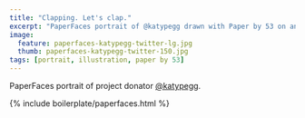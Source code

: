 ```yaml
---
title: "Clapping. Let's clap."
excerpt: "PaperFaces portrait of @katypegg drawn with Paper by 53 on an iPad."
image: 
  feature: paperfaces-katypegg-twitter-lg.jpg
  thumb: paperfaces-katypegg-twitter-150.jpg
tags: [portrait, illustration, paper by 53]
---
```


PaperFaces portrait of project donator [@katypegg](http://twitter.com/katypegg).

{% include boilerplate/paperfaces.html %}